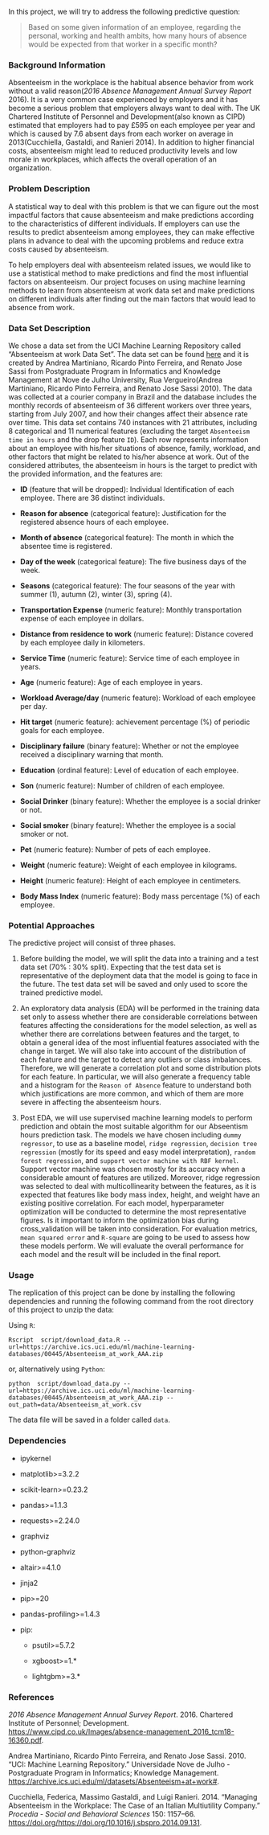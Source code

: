 In this project, we will try to address the following predictive
question:

> Based on some given information of an employee, regarding the
> personal, working and health ambits, how many hours of absence would
> be expected from that worker in a specific month?

### Background Information

Absenteeism in the workplace is the habitual absence behavior from work
without a valid reason(*2016 Absence Management Annual Survey Report*
2016). It is a very common case experienced by employers and it has
become a serious problem that employers always want to deal with. The UK
Chartered Institute of Personnel and Development(also known as CIPD)
estimated that employers had to pay £595 on each employee per year and
which is caused by 7.6 absent days from each worker on average in
2013(Cucchiella, Gastaldi, and Ranieri 2014). In addition to higher
financial costs, absenteeism might lead to reduced productivity levels
and low morale in workplaces, which affects the overall operation of an
organization.

### Problem Description

A statistical way to deal with this problem is that we can figure out
the most impactful factors that cause absenteeism and make predictions
according to the characteristics of different individuals. If employers
can use the results to predict absenteeism among employees, they can
make effective plans in advance to deal with the upcoming problems and
reduce extra costs caused by absenteeism.

To help employers deal with absenteeism related issues, we would like to
use a statistical method to make predictions and find the most
influential factors on absenteeism. Our project focuses on using machine
learning methods to learn from absenteeism at work data set and make
predictions on different individuals after finding out the main factors
that would lead to absence from work.

### Data Set Description

We chose a data set from the UCI Machine Learning Repository called
“Absenteeism at work Data Set”. The data set can be found
[here](https://archive.ics.uci.edu/ml/datasets/Absenteeism+at+work#) and
it is created by Andrea Martiniano, Ricardo Pinto Ferreira, and Renato
Jose Sassi from Postgraduate Program in Informatics and Knowledge
Management at Nove de Julho University, Rua Vergueiro(Andrea Martiniano,
Ricardo Pinto Ferreira, and Renato Jose Sassi 2010). The data was
collected at a courier company in Brazil and the database includes the
monthly records of absenteeism of 36 different workers over three years,
starting from July 2007, and how their changes affect their absence rate
over time. This data set contains 740 instances with 21 attributes,
including 8 categorical and 11 numerical features (excluding the target
`Absenteeism time in hours` and the drop feature `ID`). Each row
represents information about an employee with his/her situations of
absence, family, workload, and other factors that might be related to
his/her absence at work. Out of the considered attributes, the
absenteeism in hours is the target to predict with the provided
information, and the features are:

-   **ID** (feature that will be dropped): Individual Identification of
    each employee. There are 36 distinct individuals.

<!-- -->

-   **Reason for absence** (categorical feature): Justification for the
    registered absence hours of each employee.

-   **Month of absence** (categorical feature): The month in which the
    absentee time is registered.

-   **Day of the week** (categorical feature): The five business days of
    the week.

-   **Seasons** (categorical feature): The four seasons of the year with
    summer (1), autumn (2), winter (3), spring (4).

-   **Transportation Expense** (numeric feature): Monthly transportation
    expense of each employee in dollars.

-   **Distance from residence to work** (numeric feature): Distance
    covered by each employee daily in kilometers.

-   **Service Time** (numeric feature): Service time of each employee in
    years.

-   **Age** (numeric feature): Age of each employee in years.

-   **Workload Average/day** (numeric feature): Workload of each
    employee per day.

-   **Hit target** (numeric feature): achievement percentage (%) of
    periodic goals for each employee.

-   **Disciplinary failure** (binary feature): Whether or not the
    employee received a disciplinary warning that month.

-   **Education** (ordinal feature): Level of education of each
    employee.

-   **Son** (numeric feature): Number of children of each employee.

-   **Social Drinker** (binary feature): Whether the employee is a
    social drinker or not.

-   **Social smoker** (binary feature): Whether the employee is a social
    smoker or not.

-   **Pet** (numeric feature): Number of pets of each employee.

-   **Weight** (numeric feature): Weight of each employee in kilograms.

-   **Height** (numeric feature): Height of each employee in
    centimeters.

-   **Body Mass Index** (numeric feature): Body mass percentage (%) of
    each employee.

### Potential Approaches

The predictive project will consist of three phases.

1.  Before building the model, we will split the data into a training
    and a test data set (70% : 30% split). Expecting that the test data
    set is representative of the deployment data that the model is going
    to face in the future. The test data set will be saved and only used
    to score the trained predictive model.

2.  An exploratory data analysis (EDA) will be performed in the training
    data set only to assess whether there are considerable correlations
    between features affecting the considerations for the model
    selection, as well as whether there are correlations between
    features and the target, to obtain a general idea of the most
    influential features associated with the change in target. We will
    also take into account of the distribution of each feature and the
    target to detect any outliers or class imbalances. Therefore, we
    will generate a correlation plot and some distribution plots for
    each feature. In particular, we will also generate a frequency table
    and a histogram for the `Reason of Absence` feature to understand
    both which justifications are more common, and which of them are
    more severe in affecting the absenteeism hours.

3.  Post EDA, we will use supervised machine learning models to perform
    prediction and obtain the most suitable algorithm for our Abseentism
    hours prediction task. The models we have chosen including
    `dummy regressor`, to use as a baseline model, `ridge regression`,
    `decision tree regression` (mostly for its speed and easy model
    interpretation), `random forest regression`, and
    `support vector machine with RBF kernel`. Support vector machine was
    chosen mostly for its accuracy when a considerable amount of
    features are utilized. Moreover, ridge regression was selected to
    deal with multicollinearity between the features, as it is expected
    that features like body mass index, height, and weight have an
    existing positive correlation. For each model, hyperparameter
    optimization will be conducted to determine the most representative
    figures. Is it important to inform the optimization bias during
    cross\_validation will be taken into consideration. For evaluation
    metrics, `mean squared error` and `R-square` are going to be used to
    assess how these models perform. We will evaluate the overall
    performance for each model and the result will be included in the
    final report.

### Usage

The replication of this project can be done by installing the following
dependencies and running the following command from the root directory
of this project to unzip the data:

Using `R`:

`Rscript  script/download_data.R --url=https://archive.ics.uci.edu/ml/machine-learning-databases/00445/Absenteeism_at_work_AAA.zip`

or, alternatively using `Python`:

`python  script/download_data.py --url=https://archive.ics.uci.edu/ml/machine-learning-databases/00445/Absenteeism_at_work_AAA.zip --out_path=data/Absenteeism_at_work.csv`

The data file will be saved in a folder called `data`.

### Dependencies

-   ipykernel

-   matplotlib&gt;=3.2.2

-   scikit-learn&gt;=0.23.2

-   pandas&gt;=1.1.3

-   requests&gt;=2.24.0

-   graphviz

-   python-graphviz

-   altair&gt;=4.1.0

-   jinja2

-   pip&gt;=20

-   pandas-profiling&gt;=1.4.3

-   pip:

    -   psutil&gt;=5.7.2

    -   xgboost&gt;=1.\*

    -   lightgbm&gt;=3.\*

### References

*2016 Absence Management Annual Survey Report*. 2016. Chartered
Institute of Personnel; Development.
<https://www.cipd.co.uk/Images/absence-management_2016_tcm18-16360.pdf>.

Andrea Martiniano, Ricardo Pinto Ferreira, and Renato Jose Sassi. 2010.
“UCI: Machine Learning Repository.” Universidade Nove de Julho -
Postgraduate Program in Informatics; Knowledge Management.
<https://archive.ics.uci.edu/ml/datasets/Absenteeism+at+work#>.

Cucchiella, Federica, Massimo Gastaldi, and Luigi Ranieri. 2014.
“Managing Absenteeism in the Workplace: The Case of an Italian
Multiutility Company.” *Procedia - Social and Behavioral Sciences* 150:
1157–66. <https://doi.org/https://doi.org/10.1016/j.sbspro.2014.09.131>.
